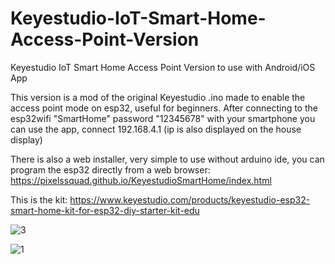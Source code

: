 # Keyestudio-IoT-Smart-Home-Access-Point-Version
Keyestudio IoT Smart Home Access Point Version to use with Android/iOS App

This version is a mod of the original Keyestudio .ino made to enable the access point mode on esp32, useful for beginners.
After connecting to the esp32wifi  "SmartHome" password "12345678" with your smartphone you can use the app, connect 192.168.4.1 (ip is also displayed on the house display)

There is also a web installer, very simple to use without arduino ide, you can program the esp32 directly from a web  browser: https://pixelssquad.github.io/KeyestudioSmartHome/index.html

This is the kit: https://www.keyestudio.com/products/keyestudio-esp32-smart-home-kit-for-esp32-diy-starter-kit-edu

![3](https://github.com/user-attachments/assets/c1f77b1e-5ec2-4336-b640-623335a7f1c4)

![1](https://github.com/user-attachments/assets/eee1f470-3b94-47ac-95c2-d2e77de4dddc)
